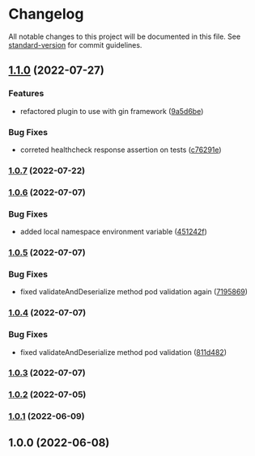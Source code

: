 # Changelog

All notable changes to this project will be documented in this file. See [standard-version](https://github.com/conventional-changelog/standard-version) for commit guidelines.

## [1.1.0](https://github.com/nodis-com-br/kac-ca-injector/compare/v1.0.7...v1.1.0) (2022-07-27)


### Features

* refactored plugin to use with gin framework ([9a5d6be](https://github.com/nodis-com-br/kac-ca-injector/commit/9a5d6befb3e405d8faa5fe5b9fa9369ca2a593d0))


### Bug Fixes

* correted healthcheck response assertion on tests ([c76291e](https://github.com/nodis-com-br/kac-ca-injector/commit/c76291ef4cb5f8c217c682aaa80a2c0f98d327ea))

### [1.0.7](https://github.com/nodis-com-br/kac-ca-injector/compare/v1.0.6...v1.0.7) (2022-07-22)

### [1.0.6](https://github.com/nodis-com-br/kac-ca-injector/compare/v1.0.5...v1.0.6) (2022-07-07)


### Bug Fixes

* added local namespace environment variable ([451242f](https://github.com/nodis-com-br/kac-ca-injector/commit/451242f3c658d134046c3be5e6865df82cb3d83d))

### [1.0.5](https://github.com/nodis-com-br/kac-ca-injector/compare/v1.0.4...v1.0.5) (2022-07-07)


### Bug Fixes

* fixed validateAndDeserialize method pod validation again ([7195869](https://github.com/nodis-com-br/kac-ca-injector/commit/7195869348ab43c25d9da811ea3d34104f72213b))

### [1.0.4](https://github.com/nodis-com-br/kac-ca-injector/compare/v1.0.3...v1.0.4) (2022-07-07)


### Bug Fixes

* fixed validateAndDeserialize method pod validation ([811d482](https://github.com/nodis-com-br/kac-ca-injector/commit/811d482838e556fbeaccff6611f18bf7311c2def))

### [1.0.3](https://github.com/nodis-com-br/kac-ca-injector/compare/v1.0.2...v1.0.3) (2022-07-07)

### [1.0.2](https://github.com/nodis-com-br/kac-ca-injector/compare/v1.0.1...v1.0.2) (2022-07-05)

### [1.0.1](https://github.com/nodis-com-br/kac-ca-injector/compare/v1.0.0...v1.0.1) (2022-06-09)

## 1.0.0 (2022-06-08)
